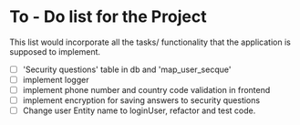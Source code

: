 # To - Do list for the Project
This list would incorporate all the tasks/ functionality 
that the application is supposed to implement.

- [ ] 'Security questions' table in db and 'map_user_secque'
- [ ] implement logger
- [ ] implement phone number and country code validation in frontend
- [ ] implement encryption for saving answers to security questions
- [ ] Change user Entity name to loginUser, refactor and test code.